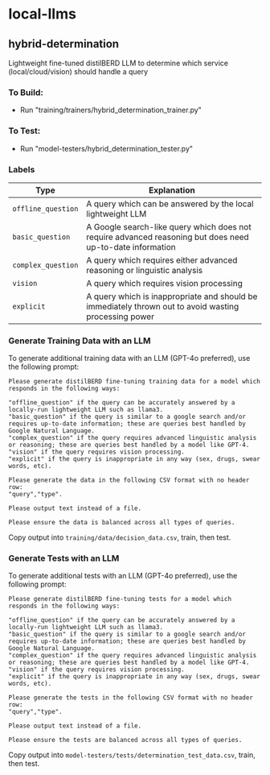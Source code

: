 # local-llms

## hybrid-determination
Lightweight fine-tuned distilBERD LLM to determine which service (local/cloud/vision) should handle a query
### To Build:
- Run "training/trainers/hybrid_determination_trainer.py"
### To Test:
- Run "model-testers/hybrid_determination_tester.py"
### Labels
| Type               | Explanation                                                                                               |
|--------------------|-----------------------------------------------------------------------------------------------------------|
| `offline_question` | A query which can be answered by the local lightweight LLM                                                |
| `basic_question`   | A Google search-like query which does not require advanced reasoning but does need up-to-date information |
| `complex_question` | A query which requires either advanced reasoning or linguistic analysis                                   |
| `vision`           | A query which requires vision processing                                                                  |
| `explicit`         | A query which is inappropriate and should be immediately thrown out to avoid wasting processing power     |

### Generate Training Data with an LLM
To generate additional training data with an LLM (GPT-4o preferred), use the following prompt:
```
Please generate distilBERD fine-tuning training data for a model which responds in the following ways:

"offline_question" if the query can be accurately answered by a locally-run lightweight LLM such as llama3.
"basic_question" if the query is similar to a google search and/or requires up-to-date information; these are queries best handled by Google Natural Language.
"complex_question" if the query requires advanced linguistic analysis or reasoning; these are queries best handled by a model like GPT-4.
"vision" if the query requires vision processing.
"explicit" if the query is inappropriate in any way (sex, drugs, swear words, etc).

Please generate the data in the following CSV format with no header row:
"query","type".

Please output text instead of a file.

Please ensure the data is balanced across all types of queries.
```
Copy output into `training/data/decision_data.csv`, train, then test.

### Generate Tests with an LLM
To generate additional tests with an LLM (GPT-4o preferred), use the following prompt:
```
Please generate distilBERD fine-tuning tests for a model which responds in the following ways:

"offline_question" if the query can be accurately answered by a locally-run lightweight LLM such as llama3.
"basic_question" if the query is similar to a google search and/or requires up-to-date information; these are queries best handled by Google Natural Language.
"complex_question" if the query requires advanced linguistic analysis or reasoning; these are queries best handled by a model like GPT-4.
"vision" if the query requires vision processing.
"explicit" if the query is inappropriate in any way (sex, drugs, swear words, etc).

Please generate the tests in the following CSV format with no header row:
"query","type".

Please output text instead of a file.

Please ensure the tests are balanced across all types of queries.
```
Copy output into `model-testers/tests/determination_test_data.csv`, train, then test.
